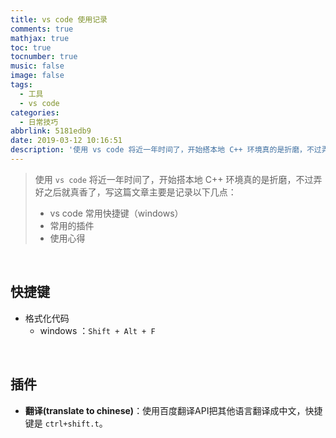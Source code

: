 ```yaml
---
title: vs code 使用记录
comments: true
mathjax: true
toc: true
tocnumber: true
music: false
image: false
tags:
  - 工具
  - vs code
categories: 
  - 日常技巧
abbrlink: 5181edb9
date: 2019-03-12 10:16:51
description: '使用 vs code 将近一年时间了，开始搭本地 C++ 环境真的是折磨，不过弄好之后就真香了，写这篇文章主要是记录以下几点：<br> 1. vs code 常用快捷键<br>2. 常用的插件<br>3. 使用心得'
---
```




> 使用 `vs code` 将近一年时间了，开始搭本地 C++ 环境真的是折磨，不过弄好之后就真香了，写这篇文章主要是记录以下几点：
>
> * vs code 常用快捷键（windows）
> * 常用的插件
> * 使用心得

​          

## 快捷键

* 格式化代码
  * windows ：`Shift + Alt + F`

​           

## 插件

* **翻译(translate to chinese)**：使用百度翻译API把其他语言翻译成中文，快捷键是 `ctrl+shift.t`。

​          



